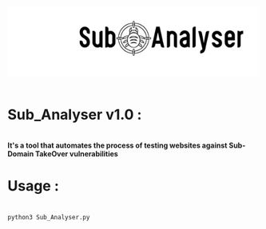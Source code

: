 ![](Sub_images/sub_logo.jpg)  <br>
<br>

# Sub_Analyser v1.0 :

<br><b>It's a tool that automates the process of testing websites against Sub-Domain TakeOver vulnerabilities</b>
<br>

# Usage :
<br>
<code>python3 Sub_Analyser.py</code>
